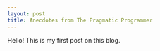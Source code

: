 ```yaml
---
layout: post
title: Anecdotes from The Pragmatic Programmer
---
```


Hello! This is my first post on this blog.
